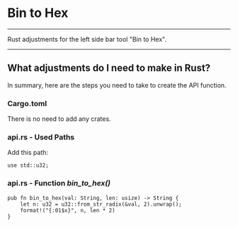 # Bin to Hex

---

Rust adjustments for the left side bar tool "Bin to Hex".

---

## What adjustments do I need to make in Rust?

In summary, here are the steps you need to take to create the API function.

### Cargo.toml

There is no need to add any crates.

### api.rs - Used Paths

Add this path:

```rust,ignore
use std::u32;
```

### api.rs - Function _bin_to_hex()_

```rust,ignore
pub fn bin_to_hex(val: String, len: usize) -> String {
    let n: u32 = u32::from_str_radix(&val, 2).unwrap();
    format!("{:01$x}", n, len * 2)
}
```
